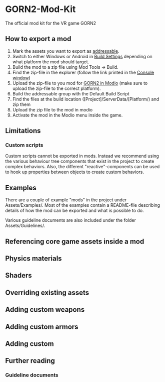 # GORN2-Mod-Kit
The official mod kit for the VR game GORN2

## How to export a mod
1. Mark the assets you want to export as [addressable](https://docs.unity3d.com/Packages/com.unity.addressables@0.4/manual/AddressableAssetsGettingStarted.html).
2. Switch to either Windows or Android in [Build Settings](https://docs.unity3d.com/2022.3/Documentation/Manual/BuildSettings.html) depending on what platform the mod should target.
3. Build the mod to a zip file using Mod Tools -> Build.
4. Find the zip-file in the explorer (follow the link printed in the [Console window](https://docs.unity3d.com/2022.3/Documentation/Manual/Console.html))
5. Upload the zip-file to you mod for [GORN2 in Modio](https://mod.io/g/gorn-2) (make sure to upload the zip-file to the correct platform).
6. Build the addressable group with the Default Build Script
7. Find the files at the build location ([Project]/ServerData/[Platform/) and zip them
8. Upload the zip file to the mod in modio
9. Activate the mod in the Modio menu inside the game.

## Limitations
### Custom scripts
Custom scripts cannot be exported in mods. Instead we recommend using the various behaviour tree components that exist in the project to create complex behaviors. Also, the different "reactive"-components can be used to hook up properties between objects to create custom behaviors.

## Examples
There are a couple of example "mods" in the project under Assets/Examples/. Most of the examples contain a README-file describing details of how the mod can be exported and what is possible to do.

Various guideline documents are also included under the folder Assets/Guidelines/.

## Referencing core game assets inside a mod

## Physics materials

## Shaders

## Overriding existing assets

## Adding custom weapons

## Adding custom armors

## Adding custom 

## Further reading
### Guideline documents

